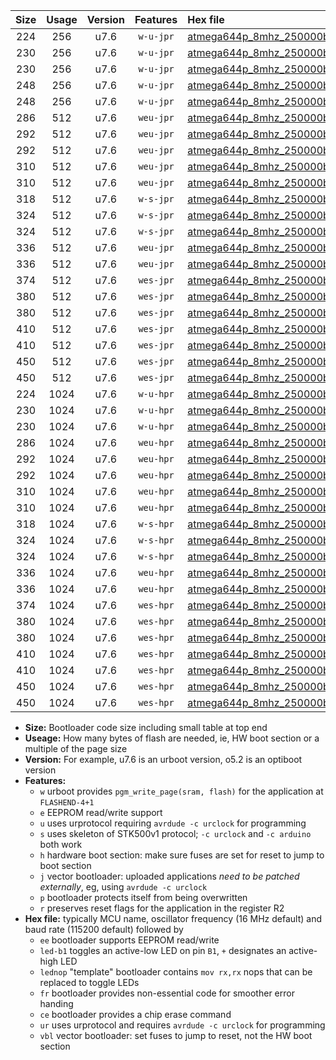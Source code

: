 |Size|Usage|Version|Features|Hex file|
|:-:|:-:|:-:|:-:|:--|
|224|256|u7.6|`w-u-jpr`|[atmega644p_8mhz_250000bps_ur_vbl.hex](https://raw.githubusercontent.com/stefanrueger/urboot/main/atmega644p_8mhz_250000bps_ur_vbl.hex)|
|230|256|u7.6|`w-u-jpr`|[atmega644p_8mhz_250000bps_led+b0_ur_vbl.hex](https://raw.githubusercontent.com/stefanrueger/urboot/main/atmega644p_8mhz_250000bps_led+b0_ur_vbl.hex)|
|230|256|u7.6|`w-u-jpr`|[atmega644p_8mhz_250000bps_lednop_ur_vbl.hex](https://raw.githubusercontent.com/stefanrueger/urboot/main/atmega644p_8mhz_250000bps_lednop_ur_vbl.hex)|
|248|256|u7.6|`w-u-jpr`|[atmega644p_8mhz_250000bps_led+b0_fr_ur_vbl.hex](https://raw.githubusercontent.com/stefanrueger/urboot/main/atmega644p_8mhz_250000bps_led+b0_fr_ur_vbl.hex)|
|248|256|u7.6|`w-u-jpr`|[atmega644p_8mhz_250000bps_lednop_fr_ur_vbl.hex](https://raw.githubusercontent.com/stefanrueger/urboot/main/atmega644p_8mhz_250000bps_lednop_fr_ur_vbl.hex)|
|286|512|u7.6|`weu-jpr`|[atmega644p_8mhz_250000bps_ee_ur_vbl.hex](https://raw.githubusercontent.com/stefanrueger/urboot/main/atmega644p_8mhz_250000bps_ee_ur_vbl.hex)|
|292|512|u7.6|`weu-jpr`|[atmega644p_8mhz_250000bps_ee_led+b0_ur_vbl.hex](https://raw.githubusercontent.com/stefanrueger/urboot/main/atmega644p_8mhz_250000bps_ee_led+b0_ur_vbl.hex)|
|292|512|u7.6|`weu-jpr`|[atmega644p_8mhz_250000bps_ee_lednop_ur_vbl.hex](https://raw.githubusercontent.com/stefanrueger/urboot/main/atmega644p_8mhz_250000bps_ee_lednop_ur_vbl.hex)|
|310|512|u7.6|`weu-jpr`|[atmega644p_8mhz_250000bps_ee_led+b0_fr_ur_vbl.hex](https://raw.githubusercontent.com/stefanrueger/urboot/main/atmega644p_8mhz_250000bps_ee_led+b0_fr_ur_vbl.hex)|
|310|512|u7.6|`weu-jpr`|[atmega644p_8mhz_250000bps_ee_lednop_fr_ur_vbl.hex](https://raw.githubusercontent.com/stefanrueger/urboot/main/atmega644p_8mhz_250000bps_ee_lednop_fr_ur_vbl.hex)|
|318|512|u7.6|`w-s-jpr`|[atmega644p_8mhz_250000bps_vbl.hex](https://raw.githubusercontent.com/stefanrueger/urboot/main/atmega644p_8mhz_250000bps_vbl.hex)|
|324|512|u7.6|`w-s-jpr`|[atmega644p_8mhz_250000bps_led+b0_vbl.hex](https://raw.githubusercontent.com/stefanrueger/urboot/main/atmega644p_8mhz_250000bps_led+b0_vbl.hex)|
|324|512|u7.6|`w-s-jpr`|[atmega644p_8mhz_250000bps_lednop_vbl.hex](https://raw.githubusercontent.com/stefanrueger/urboot/main/atmega644p_8mhz_250000bps_lednop_vbl.hex)|
|336|512|u7.6|`weu-jpr`|[atmega644p_8mhz_250000bps_ee_led+b0_fr_ce_ur_vbl.hex](https://raw.githubusercontent.com/stefanrueger/urboot/main/atmega644p_8mhz_250000bps_ee_led+b0_fr_ce_ur_vbl.hex)|
|336|512|u7.6|`weu-jpr`|[atmega644p_8mhz_250000bps_ee_lednop_fr_ce_ur_vbl.hex](https://raw.githubusercontent.com/stefanrueger/urboot/main/atmega644p_8mhz_250000bps_ee_lednop_fr_ce_ur_vbl.hex)|
|374|512|u7.6|`wes-jpr`|[atmega644p_8mhz_250000bps_ee_vbl.hex](https://raw.githubusercontent.com/stefanrueger/urboot/main/atmega644p_8mhz_250000bps_ee_vbl.hex)|
|380|512|u7.6|`wes-jpr`|[atmega644p_8mhz_250000bps_ee_led+b0_vbl.hex](https://raw.githubusercontent.com/stefanrueger/urboot/main/atmega644p_8mhz_250000bps_ee_led+b0_vbl.hex)|
|380|512|u7.6|`wes-jpr`|[atmega644p_8mhz_250000bps_ee_lednop_vbl.hex](https://raw.githubusercontent.com/stefanrueger/urboot/main/atmega644p_8mhz_250000bps_ee_lednop_vbl.hex)|
|410|512|u7.6|`wes-jpr`|[atmega644p_8mhz_250000bps_ee_led+b0_fr_vbl.hex](https://raw.githubusercontent.com/stefanrueger/urboot/main/atmega644p_8mhz_250000bps_ee_led+b0_fr_vbl.hex)|
|410|512|u7.6|`wes-jpr`|[atmega644p_8mhz_250000bps_ee_lednop_fr_vbl.hex](https://raw.githubusercontent.com/stefanrueger/urboot/main/atmega644p_8mhz_250000bps_ee_lednop_fr_vbl.hex)|
|450|512|u7.6|`wes-jpr`|[atmega644p_8mhz_250000bps_ee_led+b0_fr_ce_vbl.hex](https://raw.githubusercontent.com/stefanrueger/urboot/main/atmega644p_8mhz_250000bps_ee_led+b0_fr_ce_vbl.hex)|
|450|512|u7.6|`wes-jpr`|[atmega644p_8mhz_250000bps_ee_lednop_fr_ce_vbl.hex](https://raw.githubusercontent.com/stefanrueger/urboot/main/atmega644p_8mhz_250000bps_ee_lednop_fr_ce_vbl.hex)|
|224|1024|u7.6|`w-u-hpr`|[atmega644p_8mhz_250000bps_ur.hex](https://raw.githubusercontent.com/stefanrueger/urboot/main/atmega644p_8mhz_250000bps_ur.hex)|
|230|1024|u7.6|`w-u-hpr`|[atmega644p_8mhz_250000bps_led+b0_ur.hex](https://raw.githubusercontent.com/stefanrueger/urboot/main/atmega644p_8mhz_250000bps_led+b0_ur.hex)|
|230|1024|u7.6|`w-u-hpr`|[atmega644p_8mhz_250000bps_lednop_ur.hex](https://raw.githubusercontent.com/stefanrueger/urboot/main/atmega644p_8mhz_250000bps_lednop_ur.hex)|
|286|1024|u7.6|`weu-hpr`|[atmega644p_8mhz_250000bps_ee_ur.hex](https://raw.githubusercontent.com/stefanrueger/urboot/main/atmega644p_8mhz_250000bps_ee_ur.hex)|
|292|1024|u7.6|`weu-hpr`|[atmega644p_8mhz_250000bps_ee_led+b0_ur.hex](https://raw.githubusercontent.com/stefanrueger/urboot/main/atmega644p_8mhz_250000bps_ee_led+b0_ur.hex)|
|292|1024|u7.6|`weu-hpr`|[atmega644p_8mhz_250000bps_ee_lednop_ur.hex](https://raw.githubusercontent.com/stefanrueger/urboot/main/atmega644p_8mhz_250000bps_ee_lednop_ur.hex)|
|310|1024|u7.6|`weu-hpr`|[atmega644p_8mhz_250000bps_ee_led+b0_fr_ur.hex](https://raw.githubusercontent.com/stefanrueger/urboot/main/atmega644p_8mhz_250000bps_ee_led+b0_fr_ur.hex)|
|310|1024|u7.6|`weu-hpr`|[atmega644p_8mhz_250000bps_ee_lednop_fr_ur.hex](https://raw.githubusercontent.com/stefanrueger/urboot/main/atmega644p_8mhz_250000bps_ee_lednop_fr_ur.hex)|
|318|1024|u7.6|`w-s-hpr`|[atmega644p_8mhz_250000bps.hex](https://raw.githubusercontent.com/stefanrueger/urboot/main/atmega644p_8mhz_250000bps.hex)|
|324|1024|u7.6|`w-s-hpr`|[atmega644p_8mhz_250000bps_led+b0.hex](https://raw.githubusercontent.com/stefanrueger/urboot/main/atmega644p_8mhz_250000bps_led+b0.hex)|
|324|1024|u7.6|`w-s-hpr`|[atmega644p_8mhz_250000bps_lednop.hex](https://raw.githubusercontent.com/stefanrueger/urboot/main/atmega644p_8mhz_250000bps_lednop.hex)|
|336|1024|u7.6|`weu-hpr`|[atmega644p_8mhz_250000bps_ee_led+b0_fr_ce_ur.hex](https://raw.githubusercontent.com/stefanrueger/urboot/main/atmega644p_8mhz_250000bps_ee_led+b0_fr_ce_ur.hex)|
|336|1024|u7.6|`weu-hpr`|[atmega644p_8mhz_250000bps_ee_lednop_fr_ce_ur.hex](https://raw.githubusercontent.com/stefanrueger/urboot/main/atmega644p_8mhz_250000bps_ee_lednop_fr_ce_ur.hex)|
|374|1024|u7.6|`wes-hpr`|[atmega644p_8mhz_250000bps_ee.hex](https://raw.githubusercontent.com/stefanrueger/urboot/main/atmega644p_8mhz_250000bps_ee.hex)|
|380|1024|u7.6|`wes-hpr`|[atmega644p_8mhz_250000bps_ee_led+b0.hex](https://raw.githubusercontent.com/stefanrueger/urboot/main/atmega644p_8mhz_250000bps_ee_led+b0.hex)|
|380|1024|u7.6|`wes-hpr`|[atmega644p_8mhz_250000bps_ee_lednop.hex](https://raw.githubusercontent.com/stefanrueger/urboot/main/atmega644p_8mhz_250000bps_ee_lednop.hex)|
|410|1024|u7.6|`wes-hpr`|[atmega644p_8mhz_250000bps_ee_led+b0_fr.hex](https://raw.githubusercontent.com/stefanrueger/urboot/main/atmega644p_8mhz_250000bps_ee_led+b0_fr.hex)|
|410|1024|u7.6|`wes-hpr`|[atmega644p_8mhz_250000bps_ee_lednop_fr.hex](https://raw.githubusercontent.com/stefanrueger/urboot/main/atmega644p_8mhz_250000bps_ee_lednop_fr.hex)|
|450|1024|u7.6|`wes-hpr`|[atmega644p_8mhz_250000bps_ee_led+b0_fr_ce.hex](https://raw.githubusercontent.com/stefanrueger/urboot/main/atmega644p_8mhz_250000bps_ee_led+b0_fr_ce.hex)|
|450|1024|u7.6|`wes-hpr`|[atmega644p_8mhz_250000bps_ee_lednop_fr_ce.hex](https://raw.githubusercontent.com/stefanrueger/urboot/main/atmega644p_8mhz_250000bps_ee_lednop_fr_ce.hex)|

- **Size:** Bootloader code size including small table at top end
- **Useage:** How many bytes of flash are needed, ie, HW boot section or a multiple of the page size
- **Version:** For example, u7.6 is an urboot version, o5.2 is an optiboot version
- **Features:**
  + `w` urboot provides `pgm_write_page(sram, flash)` for the application at `FLASHEND-4+1`
  + `e` EEPROM read/write support
  + `u` uses urprotocol requiring `avrdude -c urclock` for programming
  + `s` uses skeleton of STK500v1 protocol; `-c urclock` and `-c arduino` both work
  + `h` hardware boot section: make sure fuses are set for reset to jump to boot section
  + `j` vector bootloader: uploaded applications *need to be patched externally*, eg, using `avrdude -c urclock`
  + `p` bootloader protects itself from being overwritten
  + `r` preserves reset flags for the application in the register R2
- **Hex file:** typically MCU name, oscillator frequency (16 MHz default) and baud rate (115200 default) followed by
  + `ee` bootloader supports EEPROM read/write
  + `led-b1` toggles an active-low LED on pin `B1`, `+` designates an active-high LED
  + `lednop` "template" bootloader contains `mov rx,rx` nops that can be replaced to toggle LEDs
  + `fr` bootloader provides non-essential code for smoother error handing
  + `ce` bootloader provides a chip erase command
  + `ur` uses urprotocol and requires `avrdude -c urclock` for programming
  + `vbl` vector bootloader: set fuses to jump to reset, not the HW boot section
